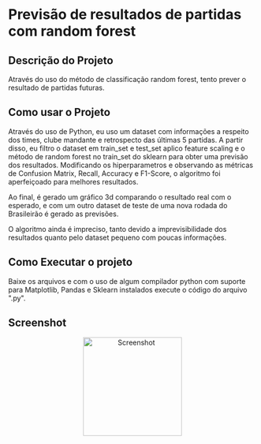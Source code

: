 # Previsão de resultados de partidas com random forest

## Descrição do Projeto 

Através do uso do método de classificação random forest, tento prever o resultado de partidas futuras.

## Como usar o Projeto 

Através do uso de Python, eu uso um dataset com informações a respeito dos times, clube mandante e retrospecto das últimas 5 partidas. A partir disso, eu filtro o dataset em train_set e test_set aplico feature scaling e o método de random forest no train_set do sklearn para obter uma previsão dos resultados. Modificando os hiperparametros e observando as métricas de Confusion Matrix, Recall, Accuracy e F1-Score, o algoritmo foi aperfeiçoado para melhores resultados.

Ao final, é gerado um gráfico 3d comparando o resultado real com o esperado, e com um outro dataset de teste de uma nova rodada do Brasileirão é gerado as previsões.

O algoritmo ainda é impreciso, tanto devido a imprevisibilidade dos resultados quanto pelo dataset pequeno com poucas informações.

## Como Executar o projeto

Baixe os arquivos e com o uso de algum compilador python com suporte para Matplotlib, Pandas e Sklearn instalados execute o código do arquivo ".py".

## Screenshot

<p align="center">
  <img src="https://github.com/Marcos14Almeida/prev_futebol/blob/master/result.jpg" width="200" title="Screenshot">
  </a>
</p>
